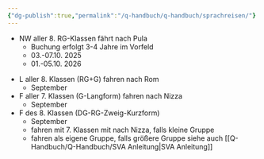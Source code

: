 ```yaml
---
{"dg-publish":true,"permalink":"/q-handbuch/q-handbuch/sprachreisen/"}
---
```


* NW aller 8. RG-Klassen fährt nach Pula
	* Buchung erfolgt 3-4 Jahre im Vorfeld
	* 03.-07.10. 2025
	- 01.-05.10. 2026
- L aller 8. Klassen (RG+G) fahren nach Rom
	- September
- F aller 7. Klassen (G-Langform) fahren nach Nizza
	- September
- F des 8. Klassen (DG-RG-Zweig-Kurzform)
	- September
	- fahren mit 7. Klassen mit nach Nizza, falls kleine Gruppe
	- fahren als eigene Gruppe, falls größere Gruppe
siehe auch [[Q-Handbuch/Q-Handbuch/SVA Anleitung\|SVA Anleitung]]